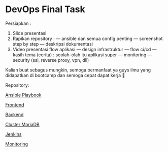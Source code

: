 # DevOps Final Task

Persiapkan :
1. Slide presentasi
2. Rapikan repository : 
— ansible dan semua config penting
— screenshot step by step
— deskripsi dokumentasi
3. Video presentasi flow aplikasi
— design infrastruktur
— flow ci/cd
— kasih tema (cerita) : seolah-olah itu aplikasi super
— monitoring
— security (ssl, reverse proxy, vpn, dll)

Kalian buat sebagus mungkin, semoga bermanfaat ya guys ilmu yang didapatkan di bootcamp dan semoga cepat dapat kerja 💪

   Repository:
   
   [Ansible Playbook](https://github.com/gilbranfairuz/ansiblePlaybook)
      
   [Frontend](https://github.com/gilbranfairuz/housyFrontendFinalTask)
      
   [Backend](https://github.com/gilbranfairuz/housyBackendFinalTask)
      
   [Cluster MariaDB](https://github.com/gilbranfairuz/clusterMariadb)
      
   [Jenkins](https://github.com/gilbranfairuz/jenkins)

   [Monitoring](https://github.com/gilbranfairuz/prometheus)
